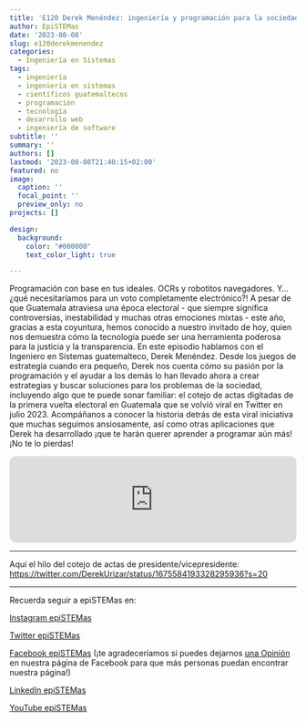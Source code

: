 ```yaml
---
title: 'E120 Derek Menéndez: ingeniería y programación para la sociedad'
author: EpiSTEMas
date: '2023-08-08'
slug: e120derekmenendez
categories:
  - Ingeniería en Sistemas
tags:
  - ingeniería
  - ingeniería en sistemas
  - científicos guatemaltecos
  - programación
  - tecnología
  - desarrollo web
  - ingeniería de software
subtitle: ''
summary: ''
authors: []
lastmod: '2023-08-08T21:40:15+02:00'
featured: no
image:
  caption: ''
  focal_point: ''
  preview_only: no
projects: []

design:
  background:
    color: "#000000"
    text_color_light: true

---
```




Programación con base en tus ideales. OCRs y robotitos navegadores. Y…¿qué necesitaríamos para un voto completamente electrónico?! A pesar de que Guatemala atraviesa una época electoral - que siempre significa controversias, inestabilidad y muchas otras emociones mixtas - este año, gracias a esta coyuntura, hemos conocido a nuestro invitado de hoy, quien nos demuestra cómo la tecnología puede ser una herramienta poderosa para la justicia y la transparencia. En este episodio hablamos con el Ingeniero en Sistemas guatemalteco, Derek Menéndez. Desde los juegos de estrategia cuando era pequeño, Derek nos cuenta cómo su pasión por la programación y el ayudar a los demás lo han llevado ahora a crear estrategias y buscar soluciones para los problemas de la sociedad, incluyendo algo que te puede sonar familiar: el cotejo de actas digitadas de la primera vuelta electoral en Guatemala que se volvió viral en Twitter en julio 2023. Acompáñanos a conocer la historia detrás de esta viral iniciativa que muchas seguimos ansiosamente, así como otras aplicaciones que Derek ha desarrollado ¡que te harán querer aprender a programar aún más! ¡No te lo pierdas!

<iframe style="border-radius:12px" src="https://open.spotify.com/embed/episode/0LHnPTzrlm8DB1IuQX4Q3t?utm_source=generator&theme=0" width="100%" height="152" frameBorder="0" allowfullscreen="" allow="autoplay; clipboard-write; encrypted-media; fullscreen; picture-in-picture" loading="lazy"></iframe>

- - - - -

Aquí el hilo del cotejo de actas de presidente/vicepresidente: https://twitter.com/DerekUrizar/status/1675584193328295936?s=20

- - - - -

Recuerda seguir a epiSTEMas en:

[Instagram epiSTEMas](https://www.instagram.com/epistemas/)  

[Twitter epiSTEMas](https://twitter.com/epiSTEMas_Pod)

[Facebook epiSTEMas](https://www.facebook.com/epiSTEMasPod) (¡te agradeceríamos si puedes dejarnos [una Opinión](https://www.facebook.com/epiSTEMasPod/reviews/) en nuestra página de Facebook para que más personas puedan encontrar nuestra página!)

[LinkedIn epiSTEMas](https://www.linkedin.com/company/epistemas-podcast/)

[YouTube epiSTEMas](https://www.youtube.com/@epistemaspodcast)